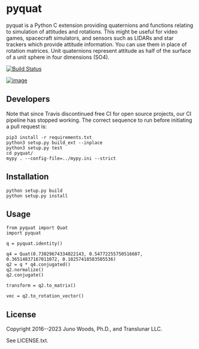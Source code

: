 # pyquat

pyquat is a Python C extension providing quaternions and functions relating to simulation of attitudes and rotations.
This might be useful for video games, spacecraft simulators, and sensors such as LIDARs and star trackers which provide
attitude information. You can use them in place of rotation matrices. Unit quaternions represent attitude as half of the
surface of a unit sphere in four dimensions (SO4).

[![Build Status](https://travis-ci.org/translunar/pyquat.svg?branch=master)](https://travis-ci.org/translunar/pyquat)

[![image](http://img.shields.io/pypi/v/pyquat.svg)](https://pypi.python.org/pypi/pyquat/)

## Developers

Note that since Travis discontinued free CI for open source projects, our CI pipeline
has stopped working. The correct sequence to run before initiating a pull request is:

    pip3 install -r requirements.txt
    python3 setup.py build_ext --inplace
    python3 setup.py test
    cd pyquat/
    mypy . --config-file=../mypy.ini --strict

## Installation

    python setup.py build
    python setup.py install

## Usage

    from pyquat import Quat
    import pyquat

    q = pyquat.identity()

    q4 = Quat(0.73029674334022143, 0.54772255750516607, 0.36514837167011072, 0.18257418583505536)
    q2 = q * q4.conjugated()
    q2.normalize()
    q2.conjugate()

    transform = q2.to_matrix()

    vec = q2.to_rotation_vector()

## License

Copyright 2016--2023 Juno Woods, Ph.D., and Translunar LLC.

See LICENSE.txt.
